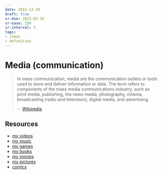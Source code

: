 ```yaml
---
date: 2022-12-29
draft: true
sr-due: 2023-03-16
sr-ease: 250
sr-interval: 3
tags:
- inbox
- definition
---
```


# Media (communication)

> In mass communication, media are the communication outlets or tools used to
> store and deliver information or data. The term refers to components of
> the mass media communications industry, such as print media, publishing, the
> news media, photography, cinema, broadcasting (radio and television), digital
> media, and advertising.
>
> -- [Wikipedia](https://en.wikipedia.org/wiki/Media_\(communication\))

## Resources


- [my videos](./my%20videos.md)
- [my music](./my%20music.md)
- [my games](./my%20games.md)
- [my books](./my%20books.md)
- [my movies](./my%20movies.md)
- [my pictures](./my%20pictures.md)
- [comics](./comics.md)